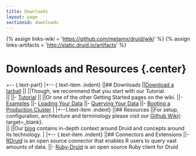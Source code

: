 ```yaml
---
title: Downloads
layout: page
sectionid: downloads
---
```


{% assign links-wiki = 'https://github.com/metamx/druid/wiki' %}
{% assign links-artifacts = 'http://static.druid.io/artifacts' %}

# Downloads and Resources {.center}

+-- {.text-part}
|+-- {.text-item .indent}
||## Downloads
||[Download a tarball]({{links-artifacts}}/druid-services-0.5.7-bin.tar.gz)
||
||Though, we recommend that you start with our Tutorial.  
||
||- [Tutorial]({{links-wiki}}/Tutorial)
||
||Or one of the other Getting Started pages on the wiki.
||- [Examples]({{links-wiki}}/Examples)
||- [Loading Your Data]({{links-wiki}}/Loading-Your-Data)
||- [Querying Your Data]({{links-wiki}}/Querying-Your-Data)
||- [Booting a Production Cluster]({{links-wiki}}/Booting-a-Production-Cluster)
|
|+--{.text-item .indent}
||## Resources
||For setup, configuration, architecture and terminology please visit our [Github Wiki]({{links-wiki}}){: target=_blank}.  
||
||Our [blog](blog.html) contains in-depth context around Druid and concepts around its technology.
|
|+-- {.text-item .indent}
||## Connectors and Extensions
||- [RDruid](https://github.com/metamx/RDruid) is an open source connector that enables R users to query vast amounts of data.
||- [Ruby-Druid](https://github.com/madvertise/ruby-druid) is an open source Ruby client for Druid
